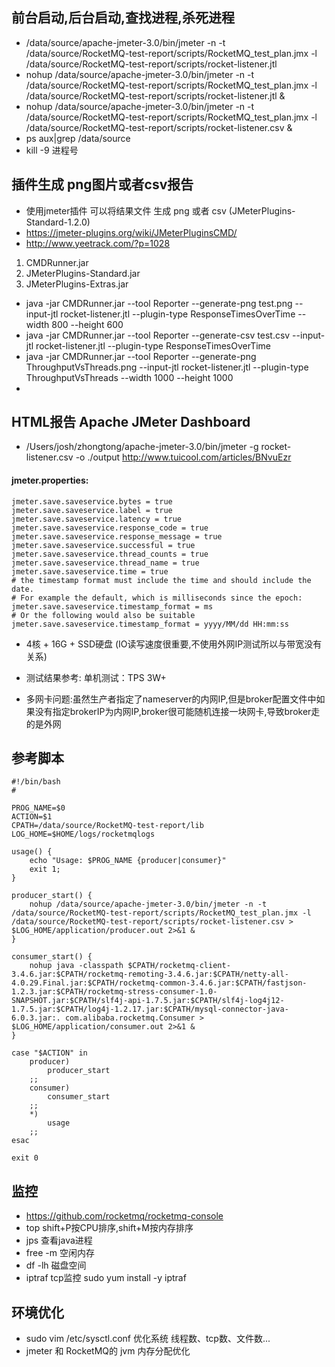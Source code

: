 ## 前台启动,后台启动,查找进程,杀死进程
* /data/source/apache-jmeter-3.0/bin/jmeter -n -t /data/source/RocketMQ-test-report/scripts/RocketMQ_test_plan.jmx -l /data/source/RocketMQ-test-report/scripts/rocket-listener.jtl
* nohup /data/source/apache-jmeter-3.0/bin/jmeter -n -t /data/source/RocketMQ-test-report/scripts/RocketMQ_test_plan.jmx -l /data/source/RocketMQ-test-report/scripts/rocket-listener.jtl &
* nohup /data/source/apache-jmeter-3.0/bin/jmeter -n -t /data/source/RocketMQ-test-report/scripts/RocketMQ_test_plan.jmx -l /data/source/RocketMQ-test-report/scripts/rocket-listener.csv &
* ps aux|grep /data/source
* kill -9 进程号

## 插件生成 png图片或者csv报告
* 使用jmeter插件 可以将结果文件 生成 png 或者 csv (JMeterPlugins-Standard-1.2.0)
* <https://jmeter-plugins.org/wiki/JMeterPluginsCMD/>
* <http://www.yeetrack.com/?p=1028>

1. CMDRunner.jar
2. JMeterPlugins-Standard.jar
3. JMeterPlugins-Extras.jar

* java -jar CMDRunner.jar --tool Reporter --generate-png test.png --input-jtl rocket-listener.jtl --plugin-type ResponseTimesOverTime --width 800 --height 600
* java -jar CMDRunner.jar --tool Reporter --generate-csv test.csv --input-jtl rocket-listener.jtl --plugin-type ResponseTimesOverTime
* java -jar CMDRunner.jar --tool Reporter --generate-png ThroughputVsThreads.png --input-jtl rocket-listener.jtl --plugin-type ThroughputVsThreads --width 1000 --height 1000
*

## HTML报告 Apache JMeter Dashboard
* /Users/josh/zhongtong/apache-jmeter-3.0/bin/jmeter -g rocket-listener.csv -o ./output
<http://www.tuicool.com/articles/BNvuEzr>

#### jmeter.properties:
    jmeter.save.saveservice.bytes = true
    jmeter.save.saveservice.label = true
    jmeter.save.saveservice.latency = true
    jmeter.save.saveservice.response_code = true
    jmeter.save.saveservice.response_message = true
    jmeter.save.saveservice.successful = true
    jmeter.save.saveservice.thread_counts = true
    jmeter.save.saveservice.thread_name = true
    jmeter.save.saveservice.time = true
    # the timestamp format must include the time and should include the date.
    # For example the default, which is milliseconds since the epoch:
    jmeter.save.saveservice.timestamp_format = ms
    # Or the following would also be suitable
    jmeter.save.saveservice.timestamp_format = yyyy/MM/dd HH:mm:ss



* 4核 + 16G + SSD硬盘 (IO读写速度很重要,不使用外网IP测试所以与带宽没有关系)
* 测试结果参考: 单机测试：TPS 3W+ 

* 多网卡问题:虽然生产者指定了nameserver的内网IP,但是broker配置文件中如果没有指定brokerIP为内网IP,broker很可能随机连接一块网卡,导致broker走的是外网


## 参考脚本
    #!/bin/bash
    #
    
    PROG_NAME=$0
    ACTION=$1
    CPATH=/data/source/RocketMQ-test-report/lib
    LOG_HOME=$HOME/logs/rocketmqlogs
    
    usage() {
        echo "Usage: $PROG_NAME {producer|consumer}"
        exit 1;
    }
    
    producer_start() {
        nohup /data/source/apache-jmeter-3.0/bin/jmeter -n -t /data/source/RocketMQ-test-report/scripts/RocketMQ_test_plan.jmx -l /data/source/RocketMQ-test-report/scripts/rocket-listener.csv > $LOG_HOME/application/producer.out 2>&1 &
    }
    
    consumer_start() {
        nohup java -classpath $CPATH/rocketmq-client-3.4.6.jar:$CPATH/rocketmq-remoting-3.4.6.jar:$CPATH/netty-all-4.0.29.Final.jar:$CPATH/rocketmq-common-3.4.6.jar:$CPATH/fastjson-1.2.3.jar:$CPATH/rocketmq-stress-consumer-1.0-SNAPSHOT.jar:$CPATH/slf4j-api-1.7.5.jar:$CPATH/slf4j-log4j12-1.7.5.jar:$CPATH/log4j-1.2.17.jar:$CPATH/mysql-connector-java-6.0.3.jar:. com.alibaba.rocketmq.Consumer > $LOG_HOME/application/consumer.out 2>&1 &
    }
    
    case "$ACTION" in
        producer)
            producer_start
        ;;
        consumer)
            consumer_start
        ;;
        *)
            usage
        ;;
    esac
    
    exit 0
    

## 监控
* https://github.com/rocketmq/rocketmq-console
* top  shift+P按CPU排序,shift+M按内存排序
* jps  查看java进程
* free -m 空闲内存
* df -lh  磁盘空间
* iptraf  tcp监控  sudo yum install -y iptraf


## 环境优化
* sudo vim /etc/sysctl.conf  优化系统 线程数、tcp数、文件数...
* jmeter 和 RocketMQ的 jvm 内存分配优化

